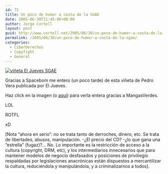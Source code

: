 ```yaml
---
id: 71
title: Un poco de humor a costa de la SGAE
date: 2005-06-30T11:45:06+00:00
author: Jorge Cortell
layout: post
guid: http://www.cortell.net/2005/06/30/un-poco-de-humor-a-costa-de-la-sgae/
permalink: /2005/06/30/un-poco-de-humor-a-costa-de-la-sgae/
categories:
  - CiberDerechos
  - Copyfight
  - General
---
```

[![viñeta El Jueves SGAE](http://blog.spacebom.com/imagenes/jueves-sgae.png)](http://www.proyectoisla.com/mangasverdes/wp-content/jueves1.jpg)
  
Gracias a Spacebom me entero (un poco tarde) de esta viñeta de Pedro Vera publicada por El Jueves.
  
Haz click en la imagen (o [aquí­](http://www.proyectoisla.com/mangasverdes/wp-content/jueves1.jpg)) para verla entera gracias a MangasVerdes.
  
LOL
  
ROTFL
  
xD
  
[Nota &#8220;ahora en serio&#8221;: no se trata tanto de derroches, dinero, etc. Se trata de libertades, abusos, manipulación. -¿El precio del CD? -¿lo que gana una &#8220;estrella&#8221; (fugaz)?&#8230; No. Lo importante es la restricción de acceso a la cultura (copyright, DRM, etc), y los intermediarios innecesarios que para mantener modelos de negocio desfasados y posiciones de priviliegio respaldadas por legislaciones anacrónicas están dispuestos a mercantilizar la cultura, reduciéndola y manipulándola, y a criminalizarnos a todos].